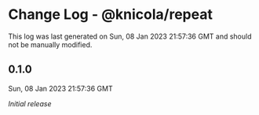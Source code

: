 # Change Log - @knicola/repeat

This log was last generated on Sun, 08 Jan 2023 21:57:36 GMT and should not be manually modified.

## 0.1.0
Sun, 08 Jan 2023 21:57:36 GMT

_Initial release_

